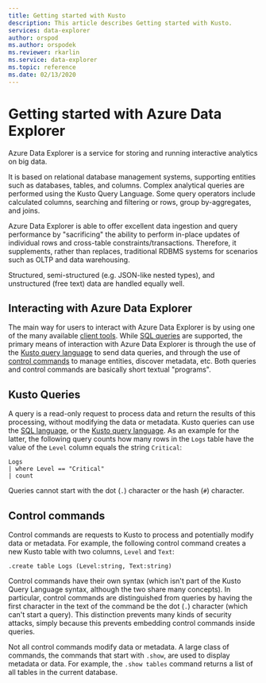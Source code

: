 ```yaml
---
title: Getting started with Kusto
description: This article describes Getting started with Kusto.
services: data-explorer
author: orspod
ms.author: orspodek
ms.reviewer: rkarlin
ms.service: data-explorer
ms.topic: reference
ms.date: 02/13/2020
---
```

# Getting started with Azure Data Explorer

Azure Data Explorer is a service for storing and running interactive analytics on big data.

It is based on relational database management systems, supporting entities such as databases, tables, and columns. Complex analytical queries are performed using the Kusto Query Language. Some query operators include calculated columns, searching and filtering or rows, group by-aggregates, and joins.

Azure Data Explorer is able to offer excellent data ingestion and query performance by "sacrificing" the ability to perform in-place updates of individual rows and cross-table constraints/transactions. Therefore, it supplements, rather than replaces, traditional RDBMS systems for scenarios such as OLTP and data warehousing.

Structured, semi-structured (e.g. JSON-like nested types), and unstructured (free text) data are handled equally well.

## Interacting with Azure Data Explorer

The main way for users to interact with Azure Data Explorer is by using one of the many available [client tools](../tools/index.md). While [SQL queries](../api/tds/t-sql.md) are supported, the primary means of interaction with Azure Data Explorer is through the use of the [Kusto query language](../query/index.md) to send data queries, and through the use of [control commands](../management/index.md) to manage entities, discover metadata, etc. Both queries and control commands are basically short textual "programs".

## Kusto Queries

A query is a read-only request to process data and return the results of this processing, without modifying the data or metadata. Kusto queries 
can use the [SQL language](../api/tds/t-sql.md), or the [Kusto query language](../query/index.md). As an example for the latter, the following query counts how many rows in the `Logs` table have the value of the `Level` column equals the string `Critical`:

```kusto
Logs
| where Level == "Critical"
| count
```

Queries cannot start with the dot (`.`) character or the hash (`#`) character.

## Control commands

Control commands are requests to Kusto to process and potentially modify data or metadata. For example, the following control command creates a new Kusto table with two columns, `Level` and `Text`:

```kusto
.create table Logs (Level:string, Text:string)
```

Control commands have their own syntax (which isn't part of the Kusto Query Language syntax, although the two share many concepts). In particular, control commands are distinguished from queries by having the first character in the text of the command be the dot (`.`) character (which can't start a query).
This distinction prevents many kinds of security attacks, simply because this prevents embedding control commands inside queries.

Not all control commands modify data or metadata. A large class of commands, the commands that start with `.show`, are used to display metadata or data. For example, the `.show tables` command returns a list of all tables in the current database.
